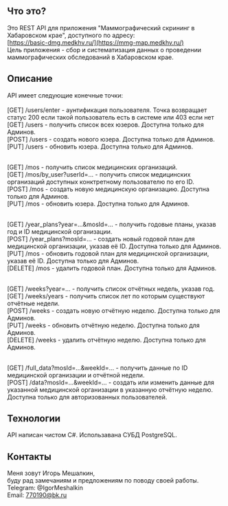 Что это?
-----------
Это REST API для приложения "Маммографический скрининг в Хабаровском крае", доступного по адресу:<br>
[https://basic-dmg.medkhv.ru/](https://mmg-map.medkhv.ru/)<br>
Цель приложения - сбор и систематизация данных о проведении маммографических обследований в Хабаровском крае.

Описание
-----------------
API имеет следующие конечные точки: <br><br>
[GET] /users/enter - аунтификация пользователя. Точка возвращает статус 200 если такой пользователь есть в системе или 403 если нет<br>
[GET] /users - получить список всех юзеров. Доступна только для Админов.<br>
[POST] /users - создать нового юзера. Доступна только для Админов.<br>
[PUT] /users - обновить юзера. Доступна только для Админов.<br><br>

[GET] /mos - получить список медицинских организаций.<br>
[GET] /mos/by_user?userId=... - получить список медицинских организаций доступных конктретному пользователю по его ID.<br>
[POST] /mos - создать новую медицинскую организацию. Доступна только для Админов.<br>
[PUT] /mos - обновить юзера. Доступна только для Админов.<br><br>

[GET] /year_plans?year=...&mosId=... - получить годовые планы, указав год и ID медицинской организации.<br>
[POST] /year_plans?mosId=... - создать новый годовой план для медицинской организации, указав её ID. Доступна только для Админов.<br>
[PUT] /mos - обновить годовой план для медицинской организации, указав её ID. Доступна только для Админов.<br>
[DELETE] /mos - удалить годовой план. Доступна только для Админов.<br><br>

[GET] /weeks?year=... - получить список отчётных недель, указав год.<br>
[GET] /weeks/years - получить список лет по которым существуют отчётные недели.<br>
[POST] /weeks - создать новую отчётную неделю. Доступна только для Админов.<br>
[PUT] /weeks - обновить отчётную неделю. Доступна только для Админов.<br>
[DELETE] /weeks - удалить отчётную неделю. Доступна только для Админов.<br><br>

[GET] /full_data?mosId=...&weekId=... - получить данные по ID медицинской организации и отчётной недели.<br>
[POST] /data?mosId=...&weekId=... - создать или изменить данные для указанной медицинской организации в указанную отчётную неделю. Доступна только для авторизованных пользователей.<br>

Технологии
-----------------
API написан чистом C#. Использавана СУБД PostgreSQL.

Контакты
-----------
Меня зовут Игорь Мешалкин,   <br> буду рад замечаниям и предложениям по поводу своей работы.   <br>
Telegram: @IgorMeshalkin   <br>
Email: 770190@bk.ru
